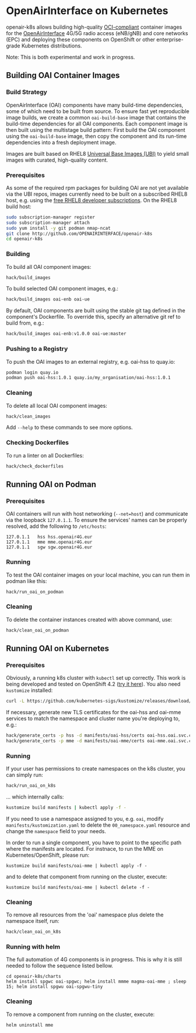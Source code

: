 # OpenAirInterface on Kubernetes

openair-k8s allows building high-quality [OCI-compliant](https://www.opencontainers.org/) container images for the [OpenAirInterface](https://www.openairinterface.org) 4G/5G radio access (eNB/gNB) and core networks (EPC) and deploying these components on OpenShift or other enterprise-grade Kubernetes distributions.

Note: This is both experimental and work in progress.

## Building OAI Container Images
### Build Strategy
OpenAirInterface (OAI) components have many build-time dependencies, some of which need to be built from source. To ensure fast yet reproducible image builds, we create a common `oai-build-base` image that contains the build-time dependencies for all OAI components. Each component image is then built using the multistage build pattern: First build the OAI component using the `oai-build-base` image, then copy the component and its run-time dependencies into a fresh deployment image.

Images are built based on RHEL8 [Universal Base Images (UBI)](https://www.redhat.com/en/blog/introducing-red-hat-universal-base-image) to yield small images with curated, high-quality content.

### Prerequisites
As some of the required rpm packages for building OAI are not yet available via the UBI repos, images currently need to be built on a subscribed RHEL8 host, e.g. using the [free RHEL8 developer subscriptions](https://developers.redhat.com/articles/getting-red-hat-developer-subscription-what-rhel-users-need-know/). On the RHEL8 build host:
```sh
sudo subscription-manager register
sudo subscription-manager attach
sudo yum install -y git podman nmap-ncat
git clone http://github.com/OPENAIRINTERFACE/openair-k8s
cd openair-k8s
```

### Building
To build all OAI component images:
```sh
hack/build_images
```
To build selected OAI component images, e.g.:
```sh
hack/build_images oai-enb oai-ue
```
By default, OAI components are built using the stable git tag defined in the component's Dockerfile. To override this, specify an alternative git ref to build from, e.g.:
```sh
hack/build_images oai-enb:v1.0.0 oai-ue:master
```

### Pushing to a Registry
To push the OAI images to an external registry, e.g. oai-hss to quay.io:
```sh
podman login quay.io
podman push oai-hss:1.0.1 quay.io/my_organisation/oai-hss:1.0.1
```

### Cleaning
To delete all local OAI component images:
```sh
hack/clean_images
```
Add `--help` to these commands to see more options.

### Checking Dockerfiles
To run a linter on all Dockerfiles:
```sh
hack/check_dockerfiles
```

## Running OAI on Podman
### Prerequisites
OAI containers will run with host networking (```--net=host```) and communicate via the loopback ```127.0.1.1```. To ensure the services' names can be properly resolved, add the following to ```/etc/hosts```:
```
127.0.1.1	hss hss.openair4G.eur
127.0.1.1	mme mme.openair4G.eur
127.0.1.1	sgw sgw.openair4G.eur
```

### Running
To test the OAI container images on your local machine, you can run them in podman like this:
```sh
hack/run_oai_on_podman
```

### Cleaning
To delete the container instances created with above command, use:
```sh
hack/clean_oai_on_podman
```

## Running OAI on Kubernetes
### Prerequisites
Obviously, a running k8s cluster with `kubectl` set up correctly. This work is being developed and tested on OpenShift 4.2 ([try it here](https://try.openshift.com)). You also need `kustomize` installed:
```sh
curl -L https://github.com/kubernetes-sigs/kustomize/releases/download/v3.1.0/kustomize_3.1.0_linux_amd64 -o ~/bin/kustomize && chmod a+x ~/bin/kustomize
```

If necessary, generate new TLS certificates for the oai-hss and oai-mme services to match the namespace and cluster name you're deploying to, e.g.:
```sh
hack/generate_certs -p hss -d manifests/oai-hss/certs oai-hss.oai.svc.cluster.local
hack/generate_certs -p mme -d manifests/oai-mme/certs oai-mme.oai.svc.cluster.local
```

### Running
If your user has permissions to create namespaces on the k8s cluster, you can simply run:
```sh
hack/run_oai_on_k8s
```
... which internally calls:
```sh
kustomize build manifests | kubectl apply -f -
```
If you need to use a namespace assigned to you, e.g. `oai`, modify `manifests/kustomization.yaml` to delete the `00_namespace.yaml` resource and change the `namespace` field to your needs.

In order to run a single component, you have to point to the specific path where the manifests are located. For instnace, to run the MME on Kubernetes/OpenShift, please run:

```
kustomize build manifests/oai-mme | kubectl apply -f -
```

and to delete that component from running on the cluster, execute:

```
kustomize build manifests/oai-mme | kubectl delete -f -
```

### Cleaning
To remove all resources from the 'oai' namespace plus delete the namespace itself, run:
```sh
hack/clean_oai_on_k8s
```

### Running with helm
The full automation of 4G components is in progress. This is why it is still needed to follow the sequence listed bellow.
```
cd openair-k8s/charts
helm install spgwc oai-spgwc; helm install mmme magma-oai-mme ; sleep 15; helm install spgwu oai-spgwu-tiny
```

### Cleaning
To remove a component from running on the cluster, execute:
```
helm uninstall mme
```

